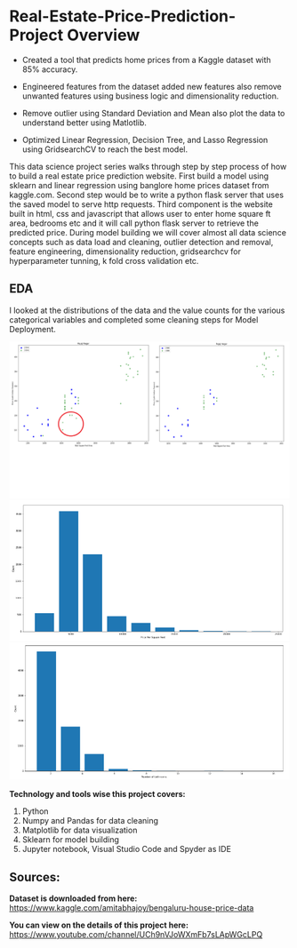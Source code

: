 # Real-Estate-Price-Prediction-Project Overview

* Created a tool that predicts home prices from a Kaggle dataset with 85% accuracy.

* Engineered features from the dataset added new features also remove unwanted features using business logic and dimensionality reduction.

* Remove outlier using Standard Deviation and Mean also plot the data to understand better using Matlotlib.

* Optimized Linear Regression, Decision Tree, and Lasso Regression using GridsearchCV to reach the best model.

This data science project series walks through step by step process of how to build a real estate price prediction website. First build a model using sklearn and linear regression using banglore home prices dataset from kaggle.com. Second step would be to write a python flask server that uses the saved model to serve http requests. Third component is the website built in html, css and javascript that allows user to enter home square ft area, bedrooms etc and it will call python flask server to retrieve the predicted price. During model building we will cover almost all data science concepts such as data load and cleaning, outlier detection and removal, feature engineering, dimensionality reduction, gridsearchcv for hyperparameter tunning, k fold cross validation etc. 


## EDA
I looked at the distributions of the data and the value counts for the various categorical variables and completed some cleaning steps for Model Deployment.

![](images/eda1.png)
![](images/eda2.png)
![](images/eda3.png)

**Technology and tools wise this project covers:**
1. Python
2. Numpy and Pandas for data cleaning
3. Matplotlib for data visualization
4. Sklearn for model building
5. Jupyter notebook, Visual Studio Code and Spyder as IDE


## Sources:

**Dataset is downloaded from here:** https://www.kaggle.com/amitabhajoy/bengaluru-house-price-data

**You can view on the details of this project here:** https://www.youtube.com/channel/UCh9nVJoWXmFb7sLApWGcLPQ

